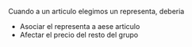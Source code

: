 
Cuando a un articulo elegimos un representa, deberia
- Asociar el representa a aese articulo 
- Afectar el precio del resto del grupo 



